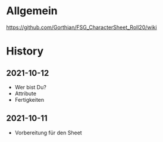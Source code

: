 # Allgemein
https://github.com/Gorthian/FSG_CharacterSheet_Roll20/wiki

# History

## 2021-10-12
- Wer bist Du?
- Attribute
- Fertigkeiten

## 2021-10-11
- Vorbereitung für den Sheet